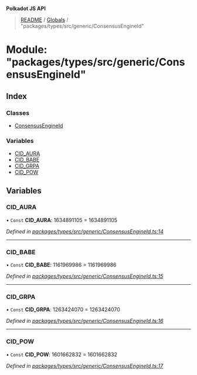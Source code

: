 **Polkadot JS API**

> [README](../README.md) / [Globals](../globals.md) / "packages/types/src/generic/ConsensusEngineId"

# Module: "packages/types/src/generic/ConsensusEngineId"

## Index

### Classes

* [ConsensusEngineId](../classes/_packages_types_src_generic_consensusengineid_.consensusengineid.md)

### Variables

* [CID\_AURA](_packages_types_src_generic_consensusengineid_.md#cid_aura)
* [CID\_BABE](_packages_types_src_generic_consensusengineid_.md#cid_babe)
* [CID\_GRPA](_packages_types_src_generic_consensusengineid_.md#cid_grpa)
* [CID\_POW](_packages_types_src_generic_consensusengineid_.md#cid_pow)

## Variables

### CID\_AURA

• `Const` **CID\_AURA**: 1634891105 = 1634891105

*Defined in [packages/types/src/generic/ConsensusEngineId.ts:14](https://github.com/polkadot-js/api/blob/c27e41be3/packages/types/src/generic/ConsensusEngineId.ts#L14)*

___

### CID\_BABE

• `Const` **CID\_BABE**: 1161969986 = 1161969986

*Defined in [packages/types/src/generic/ConsensusEngineId.ts:15](https://github.com/polkadot-js/api/blob/c27e41be3/packages/types/src/generic/ConsensusEngineId.ts#L15)*

___

### CID\_GRPA

• `Const` **CID\_GRPA**: 1263424070 = 1263424070

*Defined in [packages/types/src/generic/ConsensusEngineId.ts:16](https://github.com/polkadot-js/api/blob/c27e41be3/packages/types/src/generic/ConsensusEngineId.ts#L16)*

___

### CID\_POW

• `Const` **CID\_POW**: 1601662832 = 1601662832

*Defined in [packages/types/src/generic/ConsensusEngineId.ts:17](https://github.com/polkadot-js/api/blob/c27e41be3/packages/types/src/generic/ConsensusEngineId.ts#L17)*
